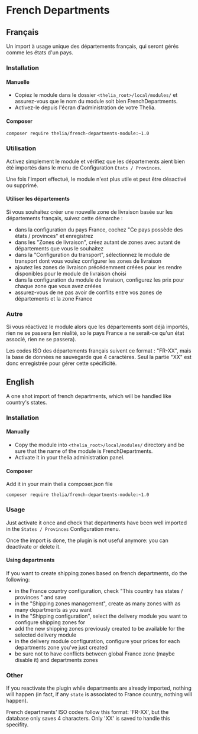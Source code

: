 # French Departments

## Français

Un import à usage unique des départements français, qui seront gérés comme les états d'un pays.

### Installation

#### Manuelle

* Copiez le module dans le dossier ```<thelia_root>/local/modules/``` et assurez-vous que le nom du module soit bien FrenchDepartments.
* Activez-le depuis l'écran d'administration de votre Thelia.

#### Composer

```
composer require thelia/french-departments-module:~1.0
```

### Utilisation

Activez simplement le module et vérifiez que les départements aient bien été importés dans le menu de Configuration `États / Provinces`.

Une fois l'import effectué, le module n'est plus utile et peut être désactivé ou supprimé.

#### Utiliser les départements

Si vous souhaitez créer une nouvelle zone de livraison basée sur les départements français, suivez cette démarche :

- dans la configuration du pays France, cochez "Ce pays possède des états / provinces" et enregistrez
- dans les "Zones de livraison", créez autant de zones avec autant de départements que vous le souhaitez
- dans la "Configuration du transport", sélectionnez le module de transport dont vous voulez configurer les zones de livraison
- ajoutez les zones de livraison précédemment créées pour les rendre disponibles pour le module de livraison choisi
- dans la configuration du module de livraison, configurez les prix pour chaque zone que vous avez créées
- assurez-vous de ne pas avoir de conflits entre vos zones de départements et la zone France

### Autre

Si vous réactivez le module alors que les départements sont déjà importés, rien ne se passera (en réalité, so le pays France a ne serait-ce qu'un état associé, rien ne se passera).

Les codes ISO des départements français suivent ce format : "FR-XX", mais la base de données ne sauvegarde que 4 caractères. Seul la partie "XX" est donc enregistrée pour gérer cette spécificité.


## English

A one shot import of french departments, which will be handled like country's states.

### Installation

#### Manually

* Copy the module into ```<thelia_root>/local/modules/``` directory and be sure that the name of the module is FrenchDepartments.
* Activate it in your thelia administration panel.

#### Composer

Add it in your main thelia composer.json file

```
composer require thelia/french-departments-module:~1.0
```

### Usage

Just activate it once and check that departments have been well imported in the `States / Provinces` Configuration menu.

Once the import is done, the plugin is not useful anymore: you can deactivate or delete it.

#### Using departments

If you want to create shipping zones based on french departments, do the following:

- in the France country configuration, check "This country has states / provinces " and save
- in the "Shipping zones management", create as many zones with as many departments as you want
- in the "Shipping configuration", select the delivery module you want to configure shipping zones for
- add the new shipping zones previously created to be available for the selected delivery module
- in the delivery module configuration, configure your prices for each departments zone you've just created
- be sure not to have conflicts between global France zone (maybe disable it) and departments zones

### Other

If you reactivate the plugin while departments are already imported, nothing will happen (in fact, if any `state` is associated to France country, nothing will happen).

French departments' ISO codes follow this format: 'FR-XX', but the database only saves 4 characters. Only 'XX' is saved to handle this specifity.
